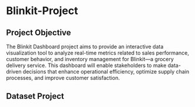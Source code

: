 # Blinkit-Project
## Project Objective
The Blinkit Dashboard project aims to provide an interactive data visualization tool to analyze real-time metrics related to sales performance, customer behavior, and inventory management for Blinkit—a grocery delivery service. This dashboard will enable stakeholders to make data-driven decisions that enhance operational efficiency, optimize supply chain processes, and improve customer satisfaction.
## Dataset Project
